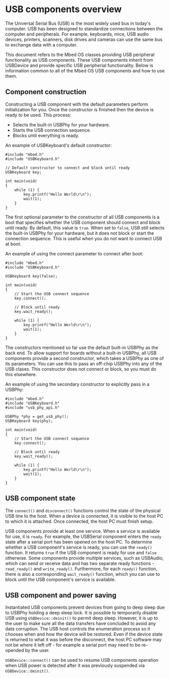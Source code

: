 <h1 id="usb-overview">USB components overview</h1>

The Universal Serial Bus (USB) is the most widely used bus in today's computer. USB has been designed to standardize connections between the computer and peripherals. For example, keyboards, mice, USB audio devices, printers, scanners, disk drives and cameras can use the same bus to exchange data with a computer.

This document refers to the Mbed OS classes providing USB peripheral functionality as USB components. These USB components inherit from USBDevice and provide specific USB peripherial functionality. Below is information common to all of the Mbed OS USB components and how to use them.

## Component construction

Constructing a USB component with the default parameters perform initialization for you. Once the constructor is finished then the device is ready to be used. This process:

- Selects the built-in USBPhy for your hardware.
- Starts the USB connection sequence.
- Blocks until everything is ready.

An example of USBKeyboard's default constructor:

```
#include "mbed.h"
#include "USBKeyboard.h"

// Default constructor to connect and block until ready
USBKeyboard key;

int main(void)
{
    while (1) {
        key.printf("Hello World\r\n");
        wait(1);
    }
}
```

The first optional parameter to the constructor of all USB components is a bool that specifies whether the USB component should connect and block until ready. By default, this value is `true`. When set to `false`, USB still selects the built-in USBPhy for your hardware, but it does not block or start the connection sequence. This is useful when you do not want to connect USB at boot.

An example of using the connect parameter to connect after boot:

```
#include "mbed.h"
#include "USBKeyboard.h"

USBKeyboard key(false);

int main(void)
{
    // Start the USB connect sequence
    key.connect();

    // Block until ready
    key.wait_ready();

    while (1) {
        key.printf("Hello World\r\n");
        wait(1);
    }
}
```

The constructors mentioned so far use the default built-in USBPhy as the back end. To allow support for boards without a built-in USBPhy, all USB components provide a second constructor, which takes a USBPhy as one of its parameters. You can use this to pass an off-chip USBPhy into any of the USB clases. This constructor does not connect or block, so you must do this elsewhere.

An example of using the secondary constructor to explicitly pass in a USBPhy:

```
#include "mbed.h"
#include "USBKeyboard.h"
#include "usb_phy_api.h"

USBPhy *phy = get_usb_phy();
USBKeyboard key(phy);

int main(void)
{
    // Start the USB connect sequence
    key.connect();

    // Block until ready
    key.wait_ready();

    while (1) {
        key.printf("Hello World\r\n");
        wait(1);
    }
}
```

## USB component state

The `connect()` and `disconnect()` functions control the state of the physical USB line to the host. When a device is connected, it is visible to the host PC to which it is attached. Once connected, the host PC must finish setup.

USB components provide at least one service. When a service is available for use, it is `ready`. For example, the USBSerial component enters the `ready` state after a serial port has been opened on the host PC. To determine whether a USB component's service is ready, you can use the `ready()` function. It returns `true` if the USB component is ready for use and `false` otherwise. Some components provide multiple services, such as USBAudio, which can send or receive data and has two separate ready functions - `read_ready()` and `write_ready()`. Furthermore, for each `ready()` function, there is also a corresponding `wait_ready()` function, which you can use to block until the USB component's service is available.

## USB component and power saving

Instantiated USB components prevent devices from going to deep sleep due to USBPhy holding a deep sleep lock. It is possible to temporarily disable USB using `USBDevice::deinit()` to permit deep sleep. However, it is up to the user to make sure all the data transfers have concluded to avoid any data corruption. The USB host controls the enumeration process so it chooses when and how the device will be restored. Even if the device state is returned to what it was before the disconnect, the host PC software may not be where it left off - for example a serial port may need to be re-opended by the user.

`USBDevice::connect()` can be used to resume USB components operation when USB power is detected after it was previously suspended via `USBDevice::deinit()`.
